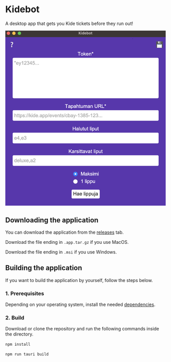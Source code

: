 # Kidebot

A desktop app that gets you Kide tickets before they run out!

![Pictures of the UI](public/interface.png 'Kidebot')

## Downloading the application

You can download the application from the
[releases](https://github.com/ninosalonen/kidebot/releases/) tab.

Download the file ending in `.app.tar.gz` if you use MacOS.

Download the file ending in `.msi` if you use Windows.

## Building the application

If you want to build the application by yourself, follow the steps below.

### 1. Prerequisites

Depending on your operating system, install the needed
[dependencies](https://tauri.app/v1/guides/getting-started/prerequisites).

### 2. Build

Download or clone the repository and run the following commands inside the directory.

`npm install`

`npm run tauri build`
